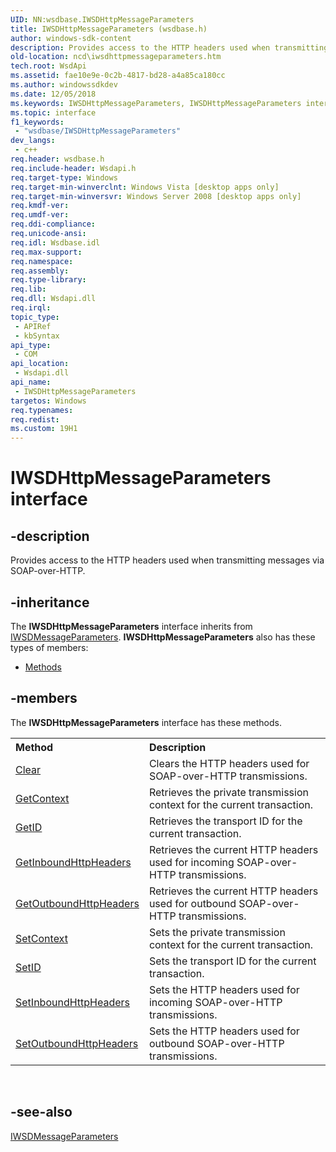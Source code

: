 ```yaml
---
UID: NN:wsdbase.IWSDHttpMessageParameters
title: IWSDHttpMessageParameters (wsdbase.h)
author: windows-sdk-content
description: Provides access to the HTTP headers used when transmitting messages via SOAP-over-HTTP.
old-location: ncd\iwsdhttpmessageparameters.htm
tech.root: WsdApi
ms.assetid: fae10e9e-0c2b-4817-bd28-a4a85ca180cc
ms.author: windowssdkdev
ms.date: 12/05/2018
ms.keywords: IWSDHttpMessageParameters, IWSDHttpMessageParameters interface, IWSDHttpMessageParameters interface,described, ncd.iwsdhttpmessageparameters, wsdbase/IWSDHttpMessageParameters
ms.topic: interface
f1_keywords: 
 - "wsdbase/IWSDHttpMessageParameters"
dev_langs:
 - c++
req.header: wsdbase.h
req.include-header: Wsdapi.h
req.target-type: Windows
req.target-min-winverclnt: Windows Vista [desktop apps only]
req.target-min-winversvr: Windows Server 2008 [desktop apps only]
req.kmdf-ver: 
req.umdf-ver: 
req.ddi-compliance: 
req.unicode-ansi: 
req.idl: Wsdbase.idl
req.max-support: 
req.namespace: 
req.assembly: 
req.type-library: 
req.lib: 
req.dll: Wsdapi.dll
req.irql: 
topic_type:
 - APIRef
 - kbSyntax
api_type:
 - COM
api_location:
 - Wsdapi.dll
api_name:
 - IWSDHttpMessageParameters
targetos: Windows
req.typenames: 
req.redist: 
ms.custom: 19H1
---
```


# IWSDHttpMessageParameters interface


## -description


Provides access to the HTTP headers used when transmitting messages via SOAP-over-HTTP.


## -inheritance

The <b xmlns:loc="http://microsoft.com/wdcml/l10n">IWSDHttpMessageParameters</b> interface inherits from <a href="https://docs.microsoft.com/windows/desktop/api/wsdbase/nn-wsdbase-iwsdmessageparameters">IWSDMessageParameters</a>. <b>IWSDHttpMessageParameters</b> also has these types of members:
<ul>
<li><a href="https://docs.microsoft.com/">Methods</a></li>
</ul>

## -members

The <b>IWSDHttpMessageParameters</b> interface has these methods.
<table class="members" id="memberListMethods">
<tr>
<th align="left" width="37%">Method</th>
<th align="left" width="63%">Description</th>
</tr>
<tr data="declared;">
<td align="left" width="37%">
<a href="https://docs.microsoft.com/windows/desktop/api/wsdbase/nf-wsdbase-iwsdhttpmessageparameters-clear">Clear</a>
</td>
<td align="left" width="63%">
Clears the HTTP headers used for SOAP-over-HTTP transmissions.

</td>
</tr>
<tr data="declared;">
<td align="left" width="37%">
<a href="https://docs.microsoft.com/windows/desktop/api/wsdbase/nf-wsdbase-iwsdhttpmessageparameters-getcontext">GetContext</a>
</td>
<td align="left" width="63%">
Retrieves the private transmission context for the current transaction.

</td>
</tr>
<tr data="declared;">
<td align="left" width="37%">
<a href="https://docs.microsoft.com/windows/desktop/api/wsdbase/nf-wsdbase-iwsdhttpmessageparameters-getid">GetID</a>
</td>
<td align="left" width="63%">
Retrieves the transport ID for the current transaction.

</td>
</tr>
<tr data="declared;">
<td align="left" width="37%">
<a href="https://docs.microsoft.com/windows/desktop/api/wsdbase/nf-wsdbase-iwsdhttpmessageparameters-getinboundhttpheaders">GetInboundHttpHeaders</a>
</td>
<td align="left" width="63%">
Retrieves the current HTTP headers used for incoming SOAP-over-HTTP transmissions.

</td>
</tr>
<tr data="declared;">
<td align="left" width="37%">
<a href="https://docs.microsoft.com/windows/desktop/api/wsdbase/nf-wsdbase-iwsdhttpmessageparameters-getoutboundhttpheaders">GetOutboundHttpHeaders</a>
</td>
<td align="left" width="63%">
Retrieves the current HTTP headers used for outbound SOAP-over-HTTP transmissions.

</td>
</tr>
<tr data="declared;">
<td align="left" width="37%">
<a href="https://docs.microsoft.com/windows/desktop/api/wsdbase/nf-wsdbase-iwsdhttpmessageparameters-setcontext">SetContext</a>
</td>
<td align="left" width="63%">
Sets the private transmission context for the current transaction.

</td>
</tr>
<tr data="declared;">
<td align="left" width="37%">
<a href="https://docs.microsoft.com/windows/desktop/api/wsdbase/nf-wsdbase-iwsdhttpmessageparameters-setid">SetID</a>
</td>
<td align="left" width="63%">
Sets the transport ID for the current transaction.

</td>
</tr>
<tr data="declared;">
<td align="left" width="37%">
<a href="https://docs.microsoft.com/windows/desktop/api/wsdbase/nf-wsdbase-iwsdhttpmessageparameters-setinboundhttpheaders">SetInboundHttpHeaders</a>
</td>
<td align="left" width="63%">
Sets the HTTP headers used for incoming SOAP-over-HTTP transmissions.

</td>
</tr>
<tr data="declared;">
<td align="left" width="37%">
<a href="https://docs.microsoft.com/windows/desktop/api/wsdbase/nf-wsdbase-iwsdhttpmessageparameters-setoutboundhttpheaders">SetOutboundHttpHeaders</a>
</td>
<td align="left" width="63%">
Sets the HTTP headers used for outbound SOAP-over-HTTP transmissions.

</td>
</tr>
</table> 


## -see-also




<a href="https://docs.microsoft.com/windows/desktop/api/wsdbase/nn-wsdbase-iwsdmessageparameters">IWSDMessageParameters</a>
 

 

